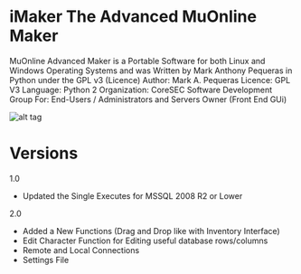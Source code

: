 iMaker The Advanced MuOnline Maker
======

MuOnline Advanced Maker is a Portable Software for both Linux and Windows Operating Systems
and was Written by Mark Anthony Pequeras in Python under the GPL v3 (Licence)
Author: Mark A. Pequeras
Licence: GPL V3
Language: Python 2
Organization: CoreSEC Software Development Group
For: End-Users / Administrators and Servers Owner (Front End GUi)

![alt tag](http://imagizer.imageshack.us/v2/800x600q90/401/q31g.png)

Versions
======
1.0 
- Updated the Single Executes for MSSQL 2008 R2 or Lower

2.0
- Added a New Functions (Drag and Drop like with Inventory Interface)
- Edit Character Function for Editing useful database rows/columns
- Remote and Local Connections 
- Settings File
